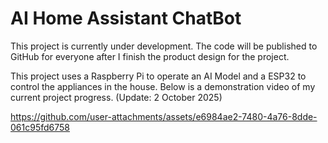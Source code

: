 # AI Home Assistant ChatBot

This project is currently under development. The code will be published to GitHub for everyone after I finish the product design for the project.

This project uses a Raspberry Pi to operate an AI Model and a ESP32 to control the appliances in the house.
Below is a demonstration video of my current project progress. (Update: 2 October 2025)

https://github.com/user-attachments/assets/e6984ae2-7480-4a76-8dde-061c95fd6758
